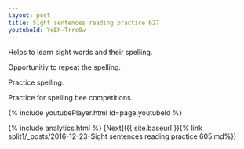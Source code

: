 ```yaml
---
layout: post
title: Sight sentences reading practice 627
youtubeId: YeEh-Trrc0w
---
```

 
 
Helps to learn sight words and their spelling.

Opportunitiy to repeat the spelling. 

Practice spelling. 
 
Practice for spelling bee competitions. 
 
{% include youtubePlayer.html id=page.youtubeId %}
 
 
{% include analytics.html %} 
[Next]({{ site.baseurl }}{% link  split1/_posts/2016-12-23-Sight sentences reading practice 605.md%})
 
